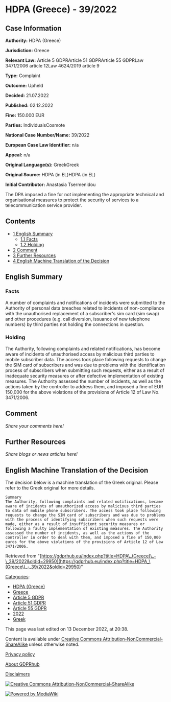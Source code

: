 # HDPA (Greece) - 39/2022

## Case Information

**Authority:** HDPA (Greece)

**Jurisdiction:** Greece

**Relevant Law:** Article 5 GDPRArticle 51 GDPRArticle 55 GDPRLaw 3471/2006 article 12Law 4624/2019 article 9

**Type:** Complaint

**Outcome:** Upheld

**Decided:** 21.07.2022

**Published:** 02.12.2022

**Fine:** 150.000 EUR

**Parties:** IndividualsCosmote

**National Case Number/Name:** 39/2022

**European Case Law Identifier:** n/a

**Appeal:** n/a

**Original Language(s):** GreekGreek

**Original Source:** HDPA (in EL)HDPA (in EL)

**Initial Contributor:** Anastasia Tsermenidou

The DPA imposed a fine for not implementing the appropriate technical and organisational measures to protect the security of services to a telecommunication service provider.

## Contents

*   [1 English Summary](#English_Summary)
    *   [1.1 Facts](#Facts)
    *   [1.2 Holding](#Holding)
*   [2 Comment](#Comment)
*   [3 Further Resources](#Further_Resources)
*   [4 English Machine Translation of the Decision](#English_Machine_Translation_of_the_Decision)

## English Summary

### Facts

A number of complaints and notifications of incidents were submitted to the Authority of personal data breaches related to incidents of non-compliance with the unauthorised replacement of a subscriber's sim card (sim swap) and other procedures (e.g. call diversion, issuance of new telephone numbers) by third parties not holding the connections in question.

### Holding

The Authority, following complaints and related notifications, has become aware of incidents of unauthorised access by malicious third parties to mobile subscriber data. The access took place following requests to change the SIM card of subscribers and was due to problems with the identification process of subscribers when submitting such requests, either as a result of inadequate security measures or after defective implementation of existing measures. The Authority assessed the number of incidents, as well as the actions taken by the controller to address them, and imposed a fine of EUR 150,000 for the above violations of the provisions of Article 12 of Law No. 3471/2006.

## Comment

_Share your comments here!_

## Further Resources

_Share blogs or news articles here!_

## English Machine Translation of the Decision

The decision below is a machine translation of the Greek original. Please refer to the Greek original for more details.

```
Summary
The Authority, following complaints and related notifications, became aware of incidents of unauthorized access by malicious third parties to data of mobile phone subscribers. The access took place following requests to change the SIM card of subscribers and was due to problems with the process of identifying subscribers when such requests were made, either as a result of insufficient security measures or following a faulty implementation of existing measures. The Authority assessed the number of incidents, as well as the actions of the controller in order to deal with them, and imposed a fine of 150,000 euros for the above violations of the provisions of Article 12 of Law 3471/2006.

```

Retrieved from "[https://gdprhub.eu/index.php?title=HDPA\_(Greece)\_-\_39/2022&oldid=29950](https://gdprhub.eu/index.php?title=HDPA_\(Greece\)_-_39/2022&oldid=29950)"

[Categories](/index.php?title=Special:Categories "Special:Categories"):

*   [HDPA (Greece)](/index.php?title=Category:HDPA_\(Greece\) "Category:HDPA (Greece)")
*   [Greece](/index.php?title=Category:Greece "Category:Greece")
*   [Article 5 GDPR](/index.php?title=Category:Article_5_GDPR "Category:Article 5 GDPR")
*   [Article 51 GDPR](/index.php?title=Category:Article_51_GDPR "Category:Article 51 GDPR")
*   [Article 55 GDPR](/index.php?title=Category:Article_55_GDPR "Category:Article 55 GDPR")
*   [2022](/index.php?title=Category:2022 "Category:2022")
*   [Greek](/index.php?title=Category:Greek "Category:Greek")

This page was last edited on 13 December 2022, at 20:38.

Content is available under [Creative Commons Attribution-NonCommercial-ShareAlike](https://creativecommons.org/licenses/by-nc-sa/4.0/) unless otherwise noted.

[Privacy policy](/index.php?title=GDPRhub:Privacy_policy)

[About GDPRhub](/index.php?title=GDPRhub:About)

[Disclaimers](/index.php?title=GDPRhub:General_disclaimer)

[![Creative Commons Attribution-NonCommercial-ShareAlike](/resources/assets/licenses/cc-by-nc-sa.png)](https://creativecommons.org/licenses/by-nc-sa/4.0/)

[![Powered by MediaWiki](/resources/assets/poweredby_mediawiki_88x31.png)](https://www.mediawiki.org/)